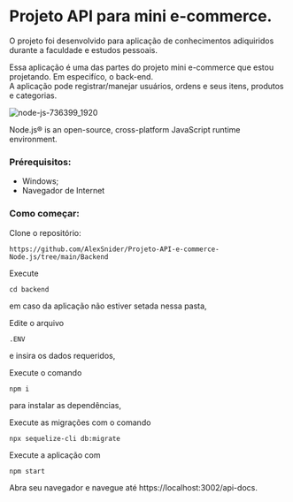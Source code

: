 # Projeto API para mini e-commerce.

O projeto foi desenvolvido para aplicação de conhecimentos adiquiridos durante a faculdade e estudos pessoais. <br/>

Essa aplicação é uma das partes do projeto mini e-commerce que estou projetando. Em especifíco, o back-end. <br/>
A aplicação pode registrar/manejar usuários, ordens e seus itens, produtos e categorias.

![node-js-736399_1920](https://github.com/AlexSnider/Projeto-API-e-commerce-Node.js/assets/103783575/18da5724-9985-4320-ae21-800a2ebfb092)

Node.js® is an open-source, cross-platform JavaScript runtime environment.


### Prérequisitos:

* Windows;
* Navegador de Internet

### Como começar:

Clone o repositório:

```
https://github.com/AlexSnider/Projeto-API-e-commerce-Node.js/tree/main/Backend
```

Execute 
```
cd backend
```
em caso da aplicação não estiver setada nessa pasta,

Edite o arquivo 

`.ENV`

e insira os dados requeridos,

Execute o comando 
```
npm i
```
para instalar as dependências,

Execute as migrações com o comando 

```
npx sequelize-cli db:migrate
```

Execute a aplicação com 
```
npm start
```

Abra seu navegador e navegue até https://localhost:3002/api-docs.

